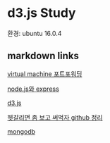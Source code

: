 d3.js Study
===========
환경: ubuntu 16.0.4

## markdown links
[virtual machine 포트포워딩](https://github.com/HyeonDKIM/d3.js/blob/master/md/virtualmachine.md)

[node.js와 express](https://github.com/HyeonDKIM/d3.js/blob/master/md/nodejs.md)

[d3.js](https://github.com/HyeonDKIM/d3.js/blob/master/md/d3.md)

[헷갈리면 좀 보고 써먹자 github 정리](https://github.com/HyeonDKIM/d3.js/blob/master/md/github.md)

[mongodb](https://github.com/HyeonDKIM/d3.js/blob/master/md/mongodb.md)
